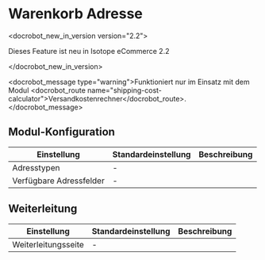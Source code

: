 # Warenkorb Adresse

<docrobot_new_in_version version="2.2"><p>Dieses Feature ist neu in Isotope eCommerce 2.2</p></docrobot_new_in_version>

<docrobot_message type="warning">Funktioniert nur im Einsatz mit dem Modul <docrobot_route name="shipping-cost-calculator">Versandkostenrechner</docrobot_route>.</docrobot_message>

## Modul-Konfiguration

<table>
	<thead>
		<tr>
			<th>Einstellung</th>
			<th>Standardeinstellung</th>
			<th>Beschreibung</th>
		</tr>
	</thead>
	<tbody>
		<tr>
			<td>Adresstypen</td>
			<td>-</td>
			<td></td>
		</tr>
		<tr>
			<td>Verfügbare Adressfelder</td>
			<td>-</td>
			<td></td>
		</tr>
	</tbody>
</table>

## Weiterleitung

<table>
	<thead>
		<tr>
			<th>Einstellung</th>
			<th>Standardeinstellung</th>
			<th>Beschreibung</th>
		</tr>
	</thead>
	<tbody>
		<tr>
			<td>Weiterleitungsseite</td>
			<td>-</td>
			<td></td>
		</tr>
	</tbody>
</table>